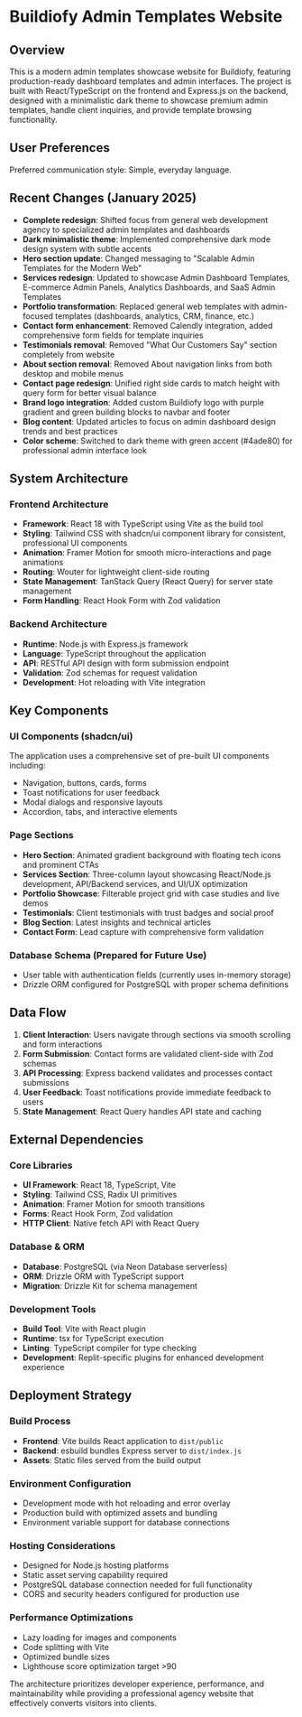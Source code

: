 # Buildiofy Admin Templates Website

## Overview

This is a modern admin templates showcase website for Buildiofy, featuring production-ready dashboard templates and admin interfaces. The project is built with React/TypeScript on the frontend and Express.js on the backend, designed with a minimalistic dark theme to showcase premium admin templates, handle client inquiries, and provide template browsing functionality.

## User Preferences

Preferred communication style: Simple, everyday language.

## Recent Changes (January 2025)

- **Complete redesign**: Shifted focus from general web development agency to specialized admin templates and dashboards
- **Dark minimalistic theme**: Implemented comprehensive dark mode design system with subtle accents
- **Hero section update**: Changed messaging to "Scalable Admin Templates for the Modern Web"
- **Services redesign**: Updated to showcase Admin Dashboard Templates, E-commerce Admin Panels, Analytics Dashboards, and SaaS Admin Templates
- **Portfolio transformation**: Replaced general web templates with admin-focused templates (dashboards, analytics, CRM, finance, etc.)
- **Contact form enhancement**: Removed Calendly integration, added comprehensive form fields for template inquiries
- **Testimonials removal**: Removed "What Our Customers Say" section completely from website
- **About section removal**: Removed About navigation links from both desktop and mobile menus
- **Contact page redesign**: Unified right side cards to match height with query form for better visual balance
- **Brand logo integration**: Added custom Buildiofy logo with purple gradient and green building blocks to navbar and footer
- **Blog content**: Updated articles to focus on admin dashboard design trends and best practices
- **Color scheme**: Switched to dark theme with green accent (#4ade80) for professional admin interface look

## System Architecture

### Frontend Architecture
- **Framework**: React 18 with TypeScript using Vite as the build tool
- **Styling**: Tailwind CSS with shadcn/ui component library for consistent, professional UI components
- **Animation**: Framer Motion for smooth micro-interactions and page animations
- **Routing**: Wouter for lightweight client-side routing
- **State Management**: TanStack Query (React Query) for server state management
- **Form Handling**: React Hook Form with Zod validation

### Backend Architecture
- **Runtime**: Node.js with Express.js framework
- **Language**: TypeScript throughout the application
- **API**: RESTful API design with form submission endpoint
- **Validation**: Zod schemas for request validation
- **Development**: Hot reloading with Vite integration

## Key Components

### UI Components (shadcn/ui)
The application uses a comprehensive set of pre-built UI components including:
- Navigation, buttons, cards, forms
- Toast notifications for user feedback
- Modal dialogs and responsive layouts
- Accordion, tabs, and interactive elements

### Page Sections
- **Hero Section**: Animated gradient background with floating tech icons and prominent CTAs
- **Services Section**: Three-column layout showcasing React/Node.js development, API/Backend services, and UI/UX optimization
- **Portfolio Showcase**: Filterable project grid with case studies and live demos
- **Testimonials**: Client testimonials with trust badges and social proof
- **Blog Section**: Latest insights and technical articles
- **Contact Form**: Lead capture with comprehensive form validation

### Database Schema (Prepared for Future Use)
- User table with authentication fields (currently uses in-memory storage)
- Drizzle ORM configured for PostgreSQL with proper schema definitions

## Data Flow

1. **Client Interaction**: Users navigate through sections via smooth scrolling and form interactions
2. **Form Submission**: Contact forms are validated client-side with Zod schemas
3. **API Processing**: Express backend validates and processes contact submissions
4. **User Feedback**: Toast notifications provide immediate feedback to users
5. **State Management**: React Query handles API state and caching

## External Dependencies

### Core Libraries
- **UI Framework**: React 18, TypeScript, Vite
- **Styling**: Tailwind CSS, Radix UI primitives
- **Animation**: Framer Motion for smooth transitions
- **Forms**: React Hook Form, Zod validation
- **HTTP Client**: Native fetch API with React Query

### Database & ORM
- **Database**: PostgreSQL (via Neon Database serverless)
- **ORM**: Drizzle ORM with TypeScript support
- **Migration**: Drizzle Kit for schema management

### Development Tools
- **Build Tool**: Vite with React plugin
- **Runtime**: tsx for TypeScript execution
- **Linting**: TypeScript compiler for type checking
- **Development**: Replit-specific plugins for enhanced development experience

## Deployment Strategy

### Build Process
- **Frontend**: Vite builds React application to `dist/public`
- **Backend**: esbuild bundles Express server to `dist/index.js`
- **Assets**: Static files served from the build output

### Environment Configuration
- Development mode with hot reloading and error overlay
- Production build with optimized assets and bundling
- Environment variable support for database connections

### Hosting Considerations
- Designed for Node.js hosting platforms
- Static asset serving capability required
- PostgreSQL database connection needed for full functionality
- CORS and security headers configured for production use

### Performance Optimizations
- Lazy loading for images and components
- Code splitting with Vite
- Optimized bundle sizes
- Lighthouse score optimization target >90

The architecture prioritizes developer experience, performance, and maintainability while providing a professional agency website that effectively converts visitors into clients.